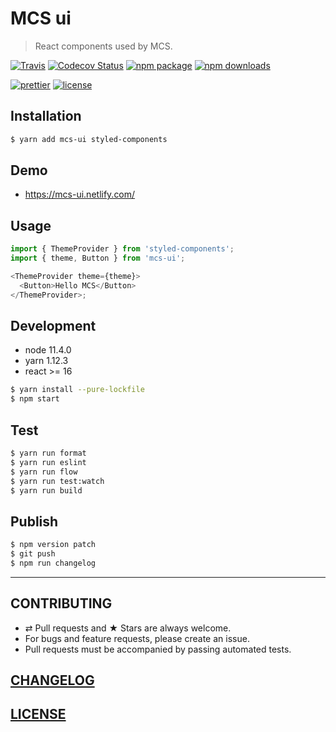 # MCS ui

> React components used by MCS.

[![Travis][build-badge]][build]
[![Codecov Status][codecov-badge]][codecov]
[![npm package][npm-badge]][npm]
[![npm downloads][npm-downloads]][npm]

[![prettier][prettier-badge]][prettier]
[![license][license-badge]][license]

## Installation

```bash
$ yarn add mcs-ui styled-components
```

## Demo

- https://mcs-ui.netlify.com/

## Usage

```js
import { ThemeProvider } from 'styled-components';
import { theme, Button } from 'mcs-ui';

<ThemeProvider theme={theme}>
  <Button>Hello MCS</Button>
</ThemeProvider>;
```

## Development

- node 11.4.0
- yarn 1.12.3
- react >= 16

```bash
$ yarn install --pure-lockfile
$ npm start
```

## Test

```bash
$ yarn run format
$ yarn run eslint
$ yarn run flow
$ yarn run test:watch
$ yarn run build
```

## Publish

```bash
$ npm version patch
$ git push
$ npm run changelog
```

---

## CONTRIBUTING

- ⇄ Pull requests and ★ Stars are always welcome.
- For bugs and feature requests, please create an issue.
- Pull requests must be accompanied by passing automated tests.

## [CHANGELOG](CHANGELOG.md)

## [LICENSE](LICENSE)

[build-badge]: https://travis-ci.com/Mediatek-Cloud/mcs-ui.svg?branch=master
[build]: https://travis-ci.com/Mediatek-Cloud/mcs-ui
[npm-badge]: https://img.shields.io/npm/v/mcs-ui.svg?style=flat-square
[npm]: https://www.npmjs.org/package/mcs-ui
[codecov-badge]: https://img.shields.io/codecov/c/github/Mediatek-Cloud/mcs-ui.svg?style=flat-square
[codecov]: https://codecov.io/github/Mediatek-Cloud/mcs-ui?branch=master
[npm-downloads]: https://img.shields.io/npm/dt/mcs-ui.svg?style=flat-square
[license-badge]: https://img.shields.io/npm/l/mcs-ui.svg?style=flat-square
[license]: http://michaelhsu.mit-license.org/
[prettier-badge]: https://img.shields.io/badge/styled_with-prettier-ff69b4.svg?style=flat-square
[prettier]: https://github.com/prettier/prettier
